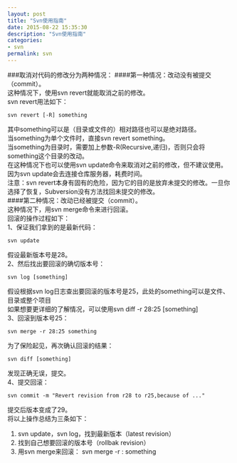 ```yaml
---
layout: post
title: "Svn使用指南"
date: 2015-08-22 15:35:30
description: "Svn使用指南"
categories:
- svn
permalink: svn
---
```


###取消对代码的修改分为两种情况：
####第一种情况：改动没有被提交（commit）。  
这种情况下，使用svn revert就能取消之前的修改。  
svn revert用法如下：  
```vim
svn revert [-R] something
```  
其中something可以是（目录或文件的）相对路径也可以是绝对路径。  
当something为单个文件时，直接svn revert something。  
当something为目录时，需要加上参数-R(Recursive,递归)，否则只会将something这个目录的改动。  
在这种情况下也可以使用svn update命令来取消对之前的修改，但不建议使用。因为svn update会去连接仓库服务器，耗费时间。  
注意：svn revert本身有固有的危险，因为它的目的是放弃未提交的修改。一旦你选择了恢复，Subversion没有方法找回未提交的修改。  
####第二种情况：改动已经被提交（commit）。   
这种情况下，用svn merge命令来进行回滚。  
回滚的操作过程如下：   
1、保证我们拿到的是最新代码：   
```vim
svn update
```  
假设最新版本号是28。   
2、然后找出要回滚的确切版本号：    
```vim
svn log [something]
```  
假设根据svn log日志查出要回滚的版本号是25，此处的something可以是文件、目录或整个项目    
如果想要更详细的了解情况，可以使用svn diff -r 28:25 [something]    
3、回滚到版本号25：    
```vim
svn merge -r 28:25 something
```  
为了保险起见，再次确认回滚的结果：   
```vim
svn diff [something]
```  
发现正确无误，提交。    
4、提交回滚：    
```vim
svn commit -m "Revert revision from r28 to r25,because of ..." 
```  
提交后版本变成了29。    
将以上操作总结为三条如下：    
1. svn update，svn log，找到最新版本（latest revision）  
2. 找到自己想要回滚的版本号（rollbak revision）  
3. 用svn merge来回滚： svn merge -r : something  
